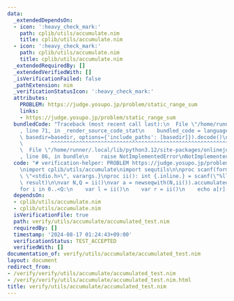 ```yaml
---
data:
  _extendedDependsOn:
  - icon: ':heavy_check_mark:'
    path: cplib/utils/accumulate.nim
    title: cplib/utils/accumulate.nim
  - icon: ':heavy_check_mark:'
    path: cplib/utils/accumulate.nim
    title: cplib/utils/accumulate.nim
  _extendedRequiredBy: []
  _extendedVerifiedWith: []
  _isVerificationFailed: false
  _pathExtension: nim
  _verificationStatusIcon: ':heavy_check_mark:'
  attributes:
    PROBLEM: https://judge.yosupo.jp/problem/static_range_sum
    links:
    - https://judge.yosupo.jp/problem/static_range_sum
  bundledCode: "Traceback (most recent call last):\n  File \"/home/runner/.local/lib/python3.12/site-packages/onlinejudge_verify/documentation/build.py\"\
    , line 71, in _render_source_code_stat\n    bundled_code = language.bundle(stat.path,\
    \ basedir=basedir, options={'include_paths': [basedir]}).decode()\n          \
    \         ^^^^^^^^^^^^^^^^^^^^^^^^^^^^^^^^^^^^^^^^^^^^^^^^^^^^^^^^^^^^^^^^^^^^^^^^^^^^^^^^^\n\
    \  File \"/home/runner/.local/lib/python3.12/site-packages/onlinejudge_verify/languages/nim.py\"\
    , line 86, in bundle\n    raise NotImplementedError\nNotImplementedError\n"
  code: "# verification-helper: PROBLEM https://judge.yosupo.jp/problem/static_range_sum\n\
    \nimport cplib/utils/accumulate\nimport sequtils\n\nproc scanf(formatstr: cstring){.header:\
    \ \"<stdio.h>\", varargs.}\nproc ii(): int {.inline.} = scanf(\"%lld\\n\", addr\
    \ result)\n\nvar N,Q = ii()\nvar a = newseqwith(N,ii()).accumulated(a+b,0)\n\n\
    for i in 0..<Q:\n    var l = ii()\n    var r = ii()\n    echo a[r]-a[l]"
  dependsOn:
  - cplib/utils/accumulate.nim
  - cplib/utils/accumulate.nim
  isVerificationFile: true
  path: verify/utils/accumulate/accumulated_test.nim
  requiredBy: []
  timestamp: '2024-08-17 01:24:43+09:00'
  verificationStatus: TEST_ACCEPTED
  verifiedWith: []
documentation_of: verify/utils/accumulate/accumulated_test.nim
layout: document
redirect_from:
- /verify/verify/utils/accumulate/accumulated_test.nim
- /verify/verify/utils/accumulate/accumulated_test.nim.html
title: verify/utils/accumulate/accumulated_test.nim
---
```

